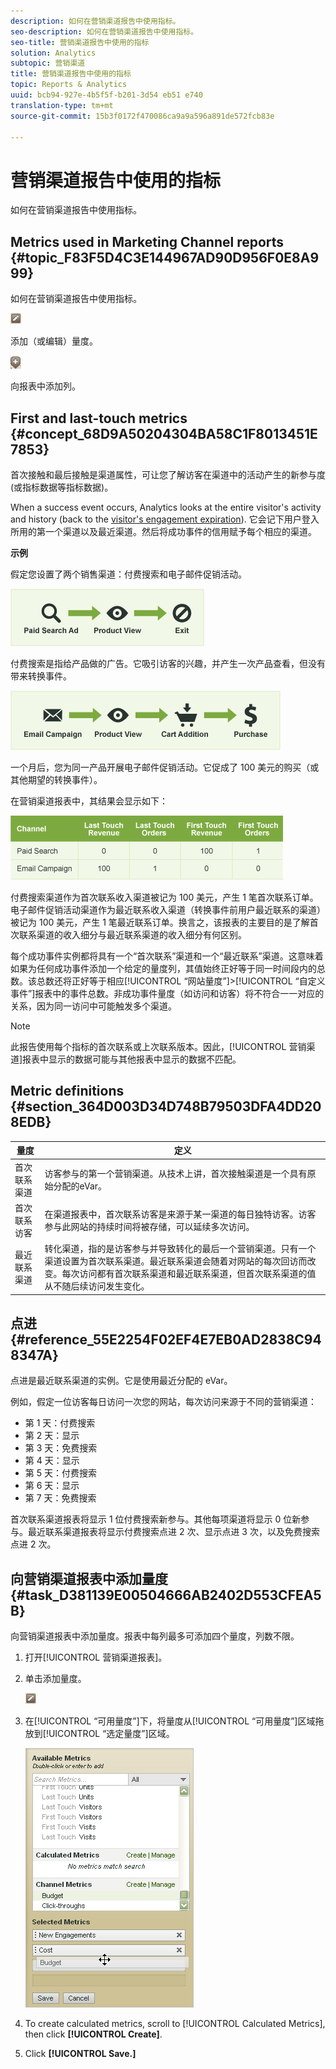 ```yaml
---
description: 如何在营销渠道报告中使用指标。
seo-description: 如何在营销渠道报告中使用指标。
seo-title: 营销渠道报告中使用的指标
solution: Analytics
subtopic: 营销渠道
title: 营销渠道报告中使用的指标
topic: Reports & Analytics
uuid: bcb94-927e-4b5f5f-b201-3d54 eb51 e740
translation-type: tm+mt
source-git-commit: 15b3f0172f470086ca9a9a596a891de572fcb83e

---
```



# 营销渠道报告中使用的指标

如何在营销渠道报告中使用指标。

## Metrics used in Marketing Channel reports {#topic_F83F5D4C3E144967AD90D956F0E8A999}

如何在营销渠道报告中使用指标。

![](assets/metric_edit_icon.png)

添加（或编辑）量度。

![](assets/add_column_icon.png)

 向报表中添加列。

## First and last-touch metrics {#concept_68D9A50204304BA58C1F8013451E7853}

首次接触和最后接触是渠道属性，可让您了解访客在渠道中的活动产生的新参与度(或指标数据等指标数据)。

When a success event occurs, Analytics looks at the entire visitor's activity and history (back to the [visitor's engagement expiration](../../components/c-marketing-channels/visitor-engagement.md#topic_32ADFDB12D3A4F35843A4545AC97C49F)). 它会记下用户登入所用的第一个渠道以及最近渠道。然后将成功事件的信用赋予每个相应的渠道。

<!-- 

<note>
  A first-touch value has a rolling expiration based on the frequency of a visitor returning to the site. This first-touch expiration resets whenever a visitor returns to the site. This effects reporting by causing first-touch values to persist longer than you might expect. For example, this can occur if an instance of an first-touch channel was created a year ago. Remove the values on the eVar in the admin console to reset. 
</note>

 -->

**示例**

假定您设置了两个销售渠道：付费搜索和电子邮件促销活动。

![](assets/paid_search.png)

付费搜索是指给产品做的广告。它吸引访客的兴趣，并产生一次产品查看，但没有带来转换事件。

![](assets/email_campaign.png)

一个月后，您为同一产品开展电子邮件促销活动。它促成了 100 美元的购买（或其他期望的转换事件）。

在营销渠道报表中，其结果会显示如下：

![](assets/report-graphic.png)

付费搜索渠道作为首次联系收入渠道被记为 100 美元，产生 1 笔首次联系订单。电子邮件促销活动渠道作为最近联系收入渠道（转换事件前用户最近联系的渠道）被记为 100 美元，产生 1 笔最近联系订单。换言之，该报表的主要目的是了解首次联系渠道的收入细分与最近联系渠道的收入细分有何区别。

每个成功事件实例都将具有一个“首次联系”渠道和一个“最近联系”渠道。这意味着如果为任何成功事件添加一个给定的量度列，其值始终正好等于同一时间段内的总数。该总数还将正好等于相应[!UICONTROL “网站量度”]&gt;[!UICONTROL “自定义事件”]报表中的事件总数。非成功事件量度（如访问和访客）将不符合一一对应的关系，因为同一访问中可能触发多个渠道。

>[!NOTE]
>
>此报告使用每个指标的首次联系或上次联系版本。因此，[!UICONTROL 营销渠道]报表中显示的数据可能与其他报表中显示的数据不匹配。

## Metric definitions {#section_364D003D34D748B79503DFA4DD208EDB}

| 量度 | 定义 |
|--- |--- |
| 首次联系渠道 | 访客参与的第一个营销渠道。从技术上讲，首次接触渠道是一个具有原始分配的eVar。 |
| 首次联系访客 | 在渠道报表中，首次联系访客是来源于某一渠道的每日独特访客。访客参与此网站的持续时间将被存储，可以延续多次访问。 |
| 最近联系渠道 | 转化渠道，指的是访客参与并导致转化的最后一个营销渠道。只有一个渠道设置为首次联系渠道。最近联系渠道会随着对网站的每次回访而改变。每次访问都有首次联系渠道和最近联系渠道，但首次联系渠道的值从不随后续访问发生变化。 |

## 点进 {#reference_55E2254F02EF4E7EB0AD2838C948347A}

点进是最近联系渠道的实例。它是使用最近分配的 eVar。

例如，假定一位访客每日访问一次您的网站，每次访问来源于不同的营销渠道：

* 第 1 天：付费搜索
* 第 2 天：显示
* 第 3 天：免费搜索
* 第 4 天：显示
* 第 5 天：付费搜索
* 第 6 天：显示
* 第 7 天：免费搜索

首次联系渠道报表将显示 1 位付费搜索新参与。其他每项渠道将显示 0 位新参与。最近联系渠道报表将显示付费搜索点进 2 次、显示点进 3 次，以及免费搜索点进 2 次。

## 向营销渠道报表中添加量度 {#task_D381139E00504666AB2402D553CFEA5B}

向营销渠道报表中添加量度。报表中每列最多可添加四个量度，列数不限。

1. 打开[!UICONTROL 营销渠道报表]。
1. 单击添加量度。

   ![](assets/metric_edit_icon.png)

1. 在[!UICONTROL “可用量度”]下，将量度从[!UICONTROL “可用量度”]区域拖放到[!UICONTROL “选定量度”]区域。

   ![步骤结果](assets/metric_create.png)

1. To create calculated metrics, scroll to [!UICONTROL Calculated Metrics], then click **[!UICONTROL Create]**.
1. Click **[!UICONTROL Save.]**
